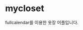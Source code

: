 # mycloset
fullcalendar를 이용한 옷장 어플입니다.
<img width="1500" scr="https://user-images.githubusercontent.com/80513241/117661067-dcc6cb00-b1d8-11eb-83d0-1673746c4bf9.gif">
<img width="1500" scr="https://user-images.githubusercontent.com/80513241/117661028-ccaeeb80-b1d8-11eb-9a42-a0c9df6ec326.gif">
<img width="1500" scr="https://user-images.githubusercontent.com/80513241/117661039-d3d5f980-b1d8-11eb-8681-64ec5d005cc7.gif">
<img width="1500" scr="https://user-images.githubusercontent.com/80513241/117661067-dcc6cb00-b1d8-11eb-83d0-1673746c4bf9.gif">
